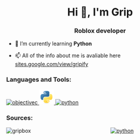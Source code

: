 <h1 align="center">Hi 👋, I'm Grip</h1>
<h3 align="center">Roblox developer</h3>

- 🌱 I’m currently learning **Python**

- 📫 All of the info about me is avaliable here [sites.google.com/view/gripify](https://sites.google.com/view/gripify/me)


<h3 align="left">Languages and Tools:</h3>
<p align="left"> <a href="https://roblox.com/create" target="_blank" rel="noreferrer"> <img src="https://img.icons8.com/color/256/roblox-studio.png" alt="objectivec" width="40" height="40"/> </a> <a href="https://www.python.org" target="_blank" rel="noreferrer"> <img src="https://raw.githubusercontent.com/devicons/devicon/master/icons/python/python-original.svg" alt="python" width="40" height="40"/> </a>
 <a href="https://www.lua.org/" target="_blank" rel="noreferrer"> <img src="https://upload.wikimedia.org/wikipedia/commons/thumb/c/cf/Lua-Logo.svg/1200px-Lua-Logo.svg.png" alt="python" width="40" height="40"/> </a> </p>




<h3 align="left">Sources:</h3>
<p><a href="https://github.com/gripbox/gripify/tree/main/scripts"> <img align="left" src="https://lh3.googleusercontent.com/fife/AMPSemcd5ID1QLeMfTUA9cxlO_DPmDf9FYZIBvMu599tAskx900eYKfc0-Qy_94GkA5vWaNOkH2GIZ_hpSlxR3EwCzLwSvc1Uzq2fxDYk341DeqH4bUGEv8DcXI14ZrkSwfnWr_qSINXOY1FKM3IC9Dld7UIHy1NDA4IS1TogqZr2zOuhx5P4qCoHpfdjJG4W-YmQBZ-LIyTBpWxw-Kh6qJa214TLCRW6vO_iRR7TcMR1WLTcGYt5jPZsM2WfdXX6r4udFb1VFIA4yQkRlGfr-9RgqD63IMa-sUSjflm78-ha7g4vt3NwD4eiqsJhO3KhXvTR3XNwKkoUWAkLwy-SR45Kx3-zsSWbYcVL10og0bpV1_xHvICcgNnY04DrRlL2Ivg7NUQ14SDndoUIaubRYtsnfE8_i-9BU_5e9JXFPnpVau0WQsQa7VjdNB1Z6GQO1doJp2L77Gep3OIPEwjXCRYWxxQagNiyljXKeVzTh-1BVwdCcmD6Bcu3GacqrAt9GmcD73gn11AemUBT0aZBmOCVDlAao3BCaKpNmvvyVRWX1Lb9fwGxsHMqjn0okAfMQdsfwLeTZyXMZsBDwFfbrBiEqhIS9smVRLytEd2tDgucMRMV1vDx1-IWWqFrxox2cK5XHXppzdGsApm6VYJPu06HnCAv7ZZczUM4XnROyGWxHD2IZKdaVDjIGF__UFXhajU0EBXyF87GRlEUBxaHhs82FecnvISEyYnlLJZk_15GFsSd4YJDFFCpTqfJvUwgNwtcYz1tv1cnIqJ-CtbY7iy7uGZW01fPslxzkeOVdZwllDoE-SG9SXPIJ2rWJMr49cGpJu5vXYiASaEASWZJ7LKvUMEaMUrKxuVQxidOt4WDWbqIBKYBFH_oCir4u-5TWEVKsE3_rkogEihTW8lhhVMcsrZ_wI7WoOam1GOeTWf-LHkGwy-fKiYenrS8Lm9JU64oRMlXy9eQUP87b95w8BgtGI0mrQVk0aR-Fi0kohyA7Z0uSz8w8RNQk4LohUyrSeG4s0RG0gG6oRy64i_vo-R4XE9MbveBk44l6pD_M2oPum-UradjWyD7vuip40mo8600IAPCCruGm-p3TIt4iKkRlR58zfAFERk_J4u14NjNz1ad54uxMWIgVJli5ezFlUkvdkLxHacmBSKu93D_jhX4AmaLtAe8I9-C7-JQh-bzp3SSotd4hXTxGfSYfvZjhUywRVsm1w0NzwuOnEejyvqo8zxtKOcX114SkrNdWEVc3dyMxXZjMjYRRnMDN2X0v1zVE4GLbIo2hZhbrTjlpXt9gmdQryr-WbThkbO0oEHuoYNAOmiHInOb4f_xKMcgKpmooh2Uc-k6Fe2HpUfAfHtC-XAQN53CviZjtUHY4BMvHsFishjykxfjHaO8FyJmye6ZVNxQ5e7sxGAP2wdl09h3abcYoKTuP8BVrG6QbhhVzm4wIpoXdY3cSxJOzRBHFrbs5FLJzrzo2cxWYWtZvAO_-1GUeJEXsaMI9LARhkTAsY27Uz5_O4F33EKEv0=w1920-h969" height="70" width="280" alt="gripbox"/>  </a> 
 <a href="" target="_blank" rel="noreferrer"> <img src="https://lh3.googleusercontent.com/fife/AMPSemeFNHeifkS7LlYgcinpFi86WStsjF3x0R2Oh-h6ytWqykgdnZQE_Pkc5xovOmiE5sHcVz3ujAGg6Z61-9-BfYWAnoFmeVUVMQKV5XkxE_H_397n5bRMViuJqOvo-bS1JRA_NBLvEuHxniAImaSgz4w4-XtggKO7BOhL8_RmBd7dDw9JAKxBVVCZDKXecbKLTnp6LoWwNw6_l7YcI3Lv7EDz3yOqvBF0Oq1Ml_UIKg9nZP8OUwqpr3rPZP3bES83DoHeFla0UlLNACiukwVJW-ZbAp3EcukFWR61Fznku5Sxv9S5aba9mG_X3t63OWi2w3UIq1a-42SWWFXiGbL4XKR9baULle4o62bJKDaYsusZZNADTLkQP1AaFy-WC_cyABek2zQRHSPILqVCCLa-DkRn-uVZdBM2CL4qiALev5A3k3M-843lkjqDJRQlyeYSYzFfNQFrCNhBkxjRqlSB7RPQqggItKcCUyaQWUlGKUoX6va8-H6n7sLm-RhRQmP9aUZVpe5r2TfO3I2K6PXa6z1stZpgJ61YLHVqlgNkoBAvO278CqGeOa5t7UEbQYmQJAgvpubASzCvpMC2kB9-URoOF41ynet0Y797WkGWhO_9ztT0s4vD1JR_kfkq2qYm4GMj8PvumKv6hOnsuhju2Qg7tmSwHONr2o4tOCrvn1E75GGVYjEj_nKrMWy6KXWHuQQlTrixX9XGkZ19hDg840nhNfiLfK0yGRSy7suZ-VsdjRc8hu0WK5oOyfhYMFKVCNv-oXZDom1FXjgxvlcQwzelm6dTMQR3PG-9m0EX2NyXTcouRW7PZLd2Hk8gfB0xCTTu23CdyoUkuhKWO8b1rozALvN3YhNA_3f8_VU23Hk2Y0UZZoVeXCx50D7AqrbXl0VCCSaR_gHmuKibWcOJ_tUnZLSqL2ubY5WksDeQljGnhA8IilqKnDXWLG4vjEFz0_lAfXS8WAY606VtR-uQlIGvN03gjaZBPU2QS7pRwe0zaToWpa0tcgF59C1x0ccRXMV1ChrnTuRIVOBluUz9cYgaNAQvfz8c9rXFAnJ4CElylhT9Gyf-MpmRsqWtXPay5uDxkbRmLIvLgc9fHpPh6TF-uwlBazCDZJijmM7AkLgz1o8wW8Ixk6hM47yeGqgOm0K5pWhdtoNyefvq1NI4DzqcNONCJUPU9OnrZHJ5cSX_r29PwFr4oPpxJ-1UEALhT7AmpMTeQYpREeOJE01N5Zpv-H-RwDtChKlhG_-LfBc7Dba_16aqUaI6L4RbLTFdKVHxW9rx8QsulPwhd2pIapGlV4Hsopr7AEbLMQquc_k5I-XGia091F_EPNfjW9YT8sqNuz12npOtueoKoIhJWd0NUZLcLViwQdoOiEJok8cX-m8z-VOT7yLI0-CR1qBFrADnnxgXtG5eTyR5ciPTsiulXJxJDOg1HY1m-h8mwj5xmOjMzH-zqObwoT2V0T9D1qG4UehYljJfY9r3elyIN8cqsBb9tmKYrS0zHQHc4K5ZJk7gASqZbQl2LXM=w1920-h969" alt="python" width="280" height="70"/> </a></p><br><br>
